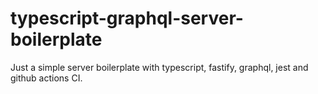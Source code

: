 # typescript-graphql-server-boilerplate

Just a simple server boilerplate with typescript, fastify, graphql, jest and github actions CI.
